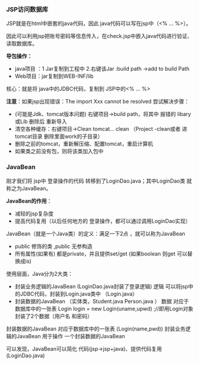 ### JSP访问数据库

JSP就是在html中嵌套的java代码，因此 java代码可以写在jsp中（<%  ... %>）。

因此可以利用jsp把账号密码等信息传入，在check.jsp中嵌入java代码进行验证、读取数据库。

**导包操作：**

* java项目 ：1 Jar复制到工程中 2.右键该Jar :build path ->add to build Path
* Web项目：jar复制到WEB-INF/lib

核心：就是将 java中的JDBC代码，复制到 JSP中的<% ... %>

**注意**：如果jsp出现错误：The import Xxx cannot be resolved
尝试解决步骤：

* (可能是Jdk、tomcat版本问题) 右键项目->build path，将其中 报错的 libary或Lib 删除后 重新导入
* 清空各种缓存：右键项目->Clean tomcat... clean  （Project -clean或者 进tomcat目录 删除里面work的子目录）
* 删除之前的tomcat，重新解压缩、配置tomcat，重启计算机
* 如果类之前没有包，则将该类加入包中
  	

### JavaBean
刚才我们将 jsp中 登录操作的代码  转移到了LoginDao.java；其中LoginDao类 就称之为JavaBean。

**JavaBean的作用**：

* 减轻的jsp复杂度  
* 提高代码复用（以后任何地方的 登录操作，都可以通过调用LoginDao实现）

JavaBean（就是一个Java类）的定义：满足一下2点 ，就可以称为JavaBean

* public 修饰的类  ,public 无参构造
* 所有属性(如果有) 都是private，并且提供set/get   (如果boolean 则get 可以替换成is)

使用层面，Java分为2大类：

* 封装业务逻辑的JavaBean (LoginDao.java封装了登录逻辑)			逻辑
  	可以将jsp中的JDBC代码，封装到Login.java类中 （Login.java）
* 封装数据的JavaBean   （实体类，Student.java  Person.java  ）		数据 
  	对应于数据库中的一张表
  	Login login = new Login(uname,upwd) ;//即用Login对象 封装了2个数据（用户名 和密码）

封装数据的JavaBean 对应于数据库中的一张表   (Login(name,pwd))
封装业务逻辑的JavaBean 用于操作 一个封装数据的JavaBean  

可以发现，JavaBean可以简化 代码(jsp->jsp+java)、提供代码复用(LoginDao.java)